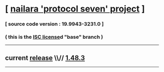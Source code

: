 
# [ [nailara 'protocol seven' project](http://src.nailara.net/) ]

### [ source code version : 19.9943-3231.0 ]

### ( this is the [ISC license](license)d "base" branch )
---
## current [release](https://github.com/anotherlink/nailara/releases) \\\\// [1.48.3](https://github.com/anotherlink/nailara/releases/tag/1.48.3)
---
